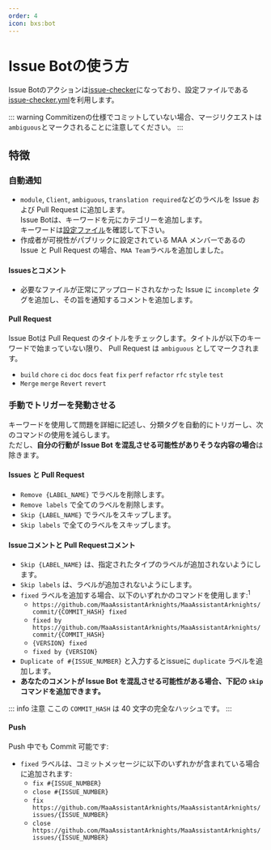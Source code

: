 ```yaml
---
order: 4
icon: bxs:bot
---
```


# Issue Botの使う方

Issue Botのアクションは[issue-checker](https://github.com/zzyyyl/issue-checker)になっており、設定ファイルである[issue-checker.yml](.github/issue-checker.yml)を利用します。

::: warning
Commitizenの仕様でコミットしていない場合、マージリクエストは`ambiguous`とマークされることに注意してください。
:::

## 特徴

### 自動通知

- `module`, `Client`, `ambiguous`, `translation required`などのラベルを Issue および Pull Request に追加します。  
  Issue Botは、キーワードを元にカテゴリーを追加します。  
  キーワードは[設定ファイル](https://github.com/MaaAssistantArknights/MaaAssistantArknights/blob/master/.github/issue-checker.yml)を確認して下さい。
- 作成者が可視性がパブリックに設定されている MAA メンバーであるの Issue と Pull Request の場合、`MAA Team`ラベルを追加しました。

#### Issuesとコメント

- 必要なファイルが正常にアップロードされなかった Issue に `incomplete` タグを追加し、その旨を通知するコメントを追加します。

#### Pull Request

Issue Botは Pull Request のタイトルをチェックします。タイトルが以下のキーワードで始まっていない限り、 Pull Request は `ambiguous` としてマークされます。

- `build` `chore` `ci` `doc` `docs` `feat` `fix` `perf` `refactor` `rfc` `style` `test`
- `Merge` `merge` `Revert` `revert`

### 手動でトリガーを発動させる

キーワードを使用して問題を詳細に記述し、分類タグを自動的にトリガーし、次のコマンドの使用を減らします。  
ただし、**自分の行動が Issue Bot を混乱させる可能性がありそうな内容の場合**は除きます。

#### Issues と Pull Request

- `Remove {LABEL_NAME}` でラベルを削除します。
- `Remove labels` で全てのラベルを削除します。
- `Skip {LABEL_NAME}` でラベルをスキップします。
- `Skip labels` で全てのラベルをスキップします。

#### Issueコメントと Pull Requestコメント

- `Skip {LABEL_NAME}` は、指定されたタイプのラベルが追加されないようにします。
- `Skip labels` は、ラベルが追加されないようにします。
- `fixed` ラベルを追加する場合、以下のいずれかのコマンドを使用します:<sup>1</sup>
  - `https://github.com/MaaAssistantArknights/MaaAssistantArknights/commit/{COMMIT_HASH} fixed`
  - `fixed by https://github.com/MaaAssistantArknights/MaaAssistantArknights/commit/{COMMIT_HASH}`
  - `{VERSION} fixed`
  - `fixed by {VERSION}`
- `Duplicate of #{ISSUE_NUMBER}` と入力するとissueに `duplicate` ラベルを追加します。
- **あなたのコメントが Issue Bot を混乱させる可能性がある場合、下記の `skip` コマンドを追加できます。**

::: info 注意
ここの `COMMIT_HASH` は 40 文字の完全なハッシュです。
:::

#### Push

Push 中でも Commit 可能です:

- `fixed` ラベルは、コミットメッセージに以下のいずれかが含まれている場合に追加されます:
  - `fix #{ISSUE_NUMBER}`
  - `close #{ISSUE_NUMBER}`
  - `fix https://github.com/MaaAssistantArknights/MaaAssistantArknights/issues/{ISSUE_NUMBER}`
  - `close https://github.com/MaaAssistantArknights/MaaAssistantArknights/issues/{ISSUE_NUMBER}`
